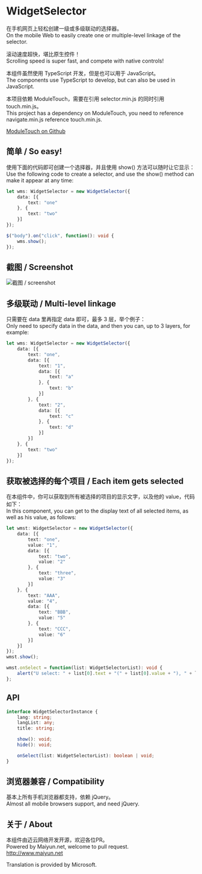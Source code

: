 # WidgetSelector
在手机网页上轻松创建一级或多级联动的选择器。  
On the mobile Web to easily create one or multiple-level linkage of the selector.  
  
滚动速度超快，堪比原生控件！  
Scrolling speed is super fast, and compete with native controls!  
  
本组件虽然使用 TypeScript 开发，但是也可以用于 JavaScript。  
The components use TypeScript to develop, but can also be used in JavaScript.  

本项目依赖 ModuleTouch，需要在引用 selector.min.js 的同时引用 touch.min.js。   
This project has a dependency on ModuleTouch, you need to reference navigate.min.js reference touch.min.js.  
  
[ModuleTouch on Github](https://github.com/yunbookf/ModuleTouch)
  
## 简单 / So easy!
使用下面的代码即可创建一个选择器，并且使用 show() 方法可以随时让它显示：  
Use the following code to create a selector, and use the show() method can make it appear at any time:  
  
```typescript
let wms: WidgetSelector = new WidgetSelector({
    data: [{
        text: "one"
    }, {
        text: "two"
    }]
});

$("body").on("click", function(): void {
    wms.show();
});
```
  
## 截图 / Screenshot
![截图 / screenshot](https://github.com/yunbookf/WidgetSelector/raw/master/screenshot.png)
  
## 多级联动 / Multi-level linkage  
只需要在 data 里再指定 data 即可，最多 3 层，举个例子：  
Only need to specify data in the data, and then you can, up to 3 layers, for example:  
  
```typescript
let wms: WidgetSelector = new WidgetSelector({
    data: [{
        text: "one",
        data: [{
            text: "1",
            data: [{
                text: "a"
            }, {
                text: "b"
            }]
        }, {
            text: "2",
            data: [{
                text: "c"
            }, {
                text: "d"
            }]
        }]
    }, {
        text: "two"
    }]
});
```
  
## 获取被选择的每个项目 / Each item gets selected  
在本组件中，你可以获取到所有被选择的项目的显示文字，以及他的 value，代码如下：  
In this component, you can get to the display text of all selected items, as well as his value, as follows:  
  
```typescript
let wmst: WidgetSelector = new WidgetSelector({
    data: [{
        text: "one",
        value: "1",
        data: [{
            text: "two",
            value: "2"
        }, {
            text: "three",
            value: "3"
        }]
    }, {
        text: "AAA",
        value: "4",
        data: [{
            text: "BBB",
            value: "5"
        }, {
            text: "CCC",
            value: "6"
        }]
    }]
});
wmst.show();

wmst.onSelect = function(list: WidgetSelectorList): void {
    alert("U select: " + list[0].text + "(" + list[0].value + "), " + list[1].text + "(" + list[1].value + ")");
};
```
  
## API
  
```typescript
interface WidgetSelectorInstance {
    lang: string;
    langList: any;
    title: string;

    show(): void;
    hide(): void;

    onSelect(list: WidgetSelectorList): boolean | void;
}
```
  
## 浏览器兼容 / Compatibility
基本上所有手机浏览器都支持，依赖 jQuery。  
Almost all mobile browsers support, and need jQuery.  
  
## 关于 / About
本组件由迈云网络开发开源，欢迎各位PR。  
Powered by Maiyun.net, welcome to pull request.  
http://www.maiyun.net  
  
Translation is provided by Microsoft.